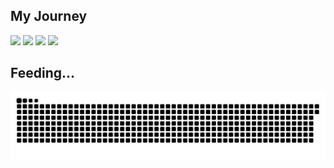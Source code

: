 ## My Journey
  <div>
  <img width="440px" src="https://github-readme-stats.vercel.app/api?username=jiporCK&show_icons=true&theme=onedark">
  <img width="385px" src="https://github-readme-stats.anuraghazra1.vercel.app/api/top-langs/?username=jiporCK&layout=compact&theme=onedark" />
  <img width="440px" src="https://github-readme-activity-graph.vercel.app/graph?username=jiporCK&theme=github">
  <img width="385px" src="https://github-readme-streak-stats.herokuapp.com/?user=jiporCK&theme=onedark">
    </div>

## Feeding...
![Snake animation](https://raw.githubusercontent.com/jiporCK/jiporCK/output/github-contribution-grid-snake-dark.svg)
<!--
**jiporCK/jiporCK** is a ✨ _special_ ✨ repository because its `README.md` (this file) appears on your GitHub profile.

Here are some ideas to get you started:

- 🔭 I’m currently working on ...
- 🌱 I’m currently learning ...
- 👯 I’m looking to collaborate on ...
- 🤔 I’m looking for help with ...
- 💬 Ask me about ...
- 📫 How to reach me: ...
- 😄 Pronouns: ...
- ⚡ Fun fact: ...
-->
